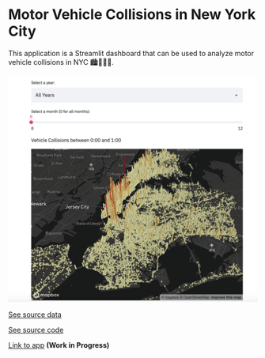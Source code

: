 # Motor Vehicle Collisions in New York City

This application is a Streamlit dashboard that can be used to analyze motor vehicle collisions in NYC 🏙️🗽💥🚗. 

![alt text](https://github.com/inespancorbo/Web-Applications/blob/master/Motor-Vehicle-Collisions-NYC/data/app-pic.png)



[See source data](https://data.cityofnewyork.us/Public-Safety/Motor-Vehicle-Collisions-Crashes/h9gi-nx95)

[See source code](https://github.com/inespancorbo/Web-Applications/blob/master/Motor-Vehicle-Collisions-NYC/webapp-MVA.py)

[Link to app]() ****(Work in Progress)****
